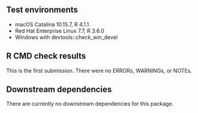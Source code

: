 ## Test environments
* macOS Catalina 10.15.7, R 4.1.1
* Red Hat Enterprise Linux 7.7, R 3.6.0
* Windows with devtools::check_win_devel

## R CMD check results
This is the first submission.
There were no ERRORs, WARNINGs, or NOTEs.

## Downstream dependencies
There are currently no downstream dependencies for this package.
